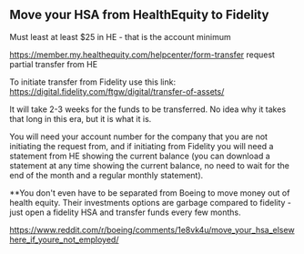 ## Move your HSA from HealthEquity to Fidelity

Must least at least $25 in HE - that is the account minimum

https://member.my.healthequity.com/helpcenter/form-transfer request partial transfer from HE

To initiate transfer from Fidelity use this link: https://digital.fidelity.com/ftgw/digital/transfer-of-assets/

It will take 2-3 weeks for the funds to be transferred. No idea why it takes that long in this era, but it is what it is.

You will need your account number for the company that you are not initiating the request from, and if initiating from Fidelity you will need a statement from HE showing the current balance (you can download a statement at any time showing the current balance, no need to wait for the end of the month and a regular monthly statement).

**You don't even have to be separated from Boeing to move money out of health equity. Their investments options are garbage compared to fidelity - just open a fidelity HSA and transfer funds every few months.  

https://www.reddit.com/r/boeing/comments/1e8vk4u/move_your_hsa_elsewhere_if_youre_not_employed/
